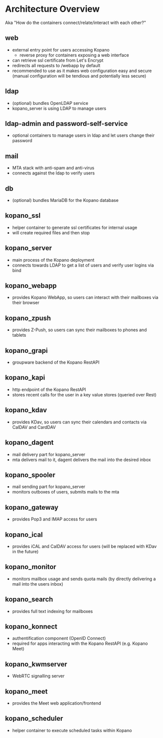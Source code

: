 # Architecture Overview

Aka "How do the containers connect/relate/interact with each other?"

## web

- external entry point for users accessing Kopano
    - reverse proxy for containers exposing a web interface 
- can retrieve ssl certificate from Let's Encrypt
- redirects all requests to /webapp by default
- recommended to use as it makes web configuration easy and secure (manual configuration will be tendious and potentially less secure)

## ldap

- (optional) bundles OpenLDAP service
- kopano_server is using LDAP to manage users

## ldap-admin and password-self-service

- optional containers to manage users in ldap and let users change their password

## mail

- MTA stack with anti-spam and anti-virus
- connects against the ldap to verify users

## db

- (optional) bundles MariaDB for the Kopano database

## kopano_ssl

- helper container to generate ssl certificates for internal usage
- will create required files and then stop

## kopano_server

- main process of the Kopano deployment
- connects towards LDAP to get a list of users and verify user logins via bind

## kopano_webapp

- provides Kopano WebApp, so users can interact with their mailboxes via their browser

## kopano_zpush

- provides Z-Push, so users can sync their mailboxes to phones and tablets

## kopano_grapi

- groupware backend of the Kopano RestAPI

## kopano_kapi

- http endpoint of the Kopano RestAPI
- stores recent calls for the user in a key value stores (queried over Rest)

## kopano_kdav

- provides KDav, so users can sync their calendars and contacts via CalDAV and CardDAV

## kopano_dagent

- mail delivery part for kopano_server
- mta delivers mail to it, dagent delivers the mail into the desired inbox

## kopano_spooler

- mail sending part for kopano_server
- monitors outboxes of users, submits mails to the mta

## kopano_gateway

- provides Pop3 and IMAP access for users

## kopano_ical

- provides iCAL and CalDAV access for users (will be replaced with KDav in the future)

## kopano_monitor

- monitors mailbox usage and sends quota mails (by directly delivering a mail into the users inbox)

## kopano_search

- provides full text indexing for mailboxes

## kopano_konnect

- authentification component (OpenID Connect)
- required for apps interacting with the Kopano RestAPI (e.g. Kopano Meet)

## kopano_kwmserver

- WebRTC signalling server

## kopano_meet

- provides the Meet web application/frontend

## kopano_scheduler

- helper container to execute scheduled tasks within Kopano
